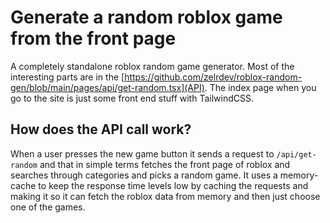 # Generate a random roblox game from the front page

A completely standalone roblox random game generator. Most of the interesting parts are in the [https://github.com/zelrdev/roblox-random-gen/blob/main/pages/api/get-random.tsx](API). The index page when you go to the site is just some front end stuff with TailwindCSS.

## How does the API call work?
When a user presses the new game button it sends a request to `/api/get-random` and that in simple terms fetches the front page of roblox and searches through categories and picks a random game. It uses a memory-cache to keep the response time levels low by caching the requests and making it so it can fetch the roblox data from memory and then just choose one of the games.
